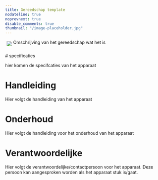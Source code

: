 ```yaml
---
title: Gereedschap template
nodateline: true
noprevnext: true
disable_comments: true
thumbnail: "/image-placeholder.jpg"
---
```


<div style="overflow:auto;">
<img style="float: left; margin: 5px; max-width:40%;" src="/image-placeholder.jpg">
Omschrijving van het gereedschap wat het is

</div>


<br>
# specificaties

hier komen de specifcaties van het apparaat

# Handleiding

Hier volgt de handleiding van het apparaat

# Onderhoud

Hier volgt de handleiding voor het onderhoud van het apparaat

# Verantwoordelijke

Hier volgt de verantwoordelijke/contactpersoon voor het apparaat. Deze persoon kan aangesproken worden als het apparaat stuk is/gaat.
